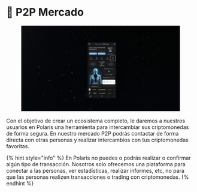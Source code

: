 # 📑 P2P Mercado

<figure><img src="../../../../../../.gitbook/assets/image (2) (1).png" alt=""><figcaption></figcaption></figure>

Con el objetivo de crear un ecosistema completo, le daremos a nuestros usuarios en Polaris una herramienta para intercambiar sus criptomonedas de forma segura. En nuestro mercado P2P podrás contactar de forma directa con otras personas y realizar intercambios con tus criptomonedas favoritas.

{% hint style="info" %}
En Polaris no puedes o podrás realizar o confirmar algún tipo de transacción. Nosotros solo ofrecemos una plataforma para conectar a las personas, ver estadísticas, realizar informes, etc, no para que las personas realizen transacciones o trading con criptomonedas.
{% endhint %}
